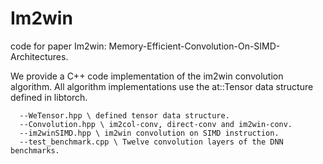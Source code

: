 # Im2win
code for paper Im2win: Memory-Efficient-Convolution-On-SIMD-Architectures.

We provide a C++ code implementation of the im2win convolution algorithm. All algorithm implementations use the at::Tensor data structure defined in libtorch.
```
  --WeTensor.hpp \ defined tensor data structure.
  --Convolution.hpp \ im2col-conv, direct-conv and im2win-conv.
  --im2winSIMD.hpp \ im2win convolution on SIMD instruction.
  --test_benchmark.cpp \ Twelve convolution layers of the DNN benchmarks.
```

